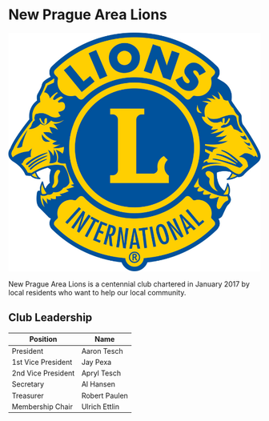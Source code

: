 # New Prague Area Lions

![](images/lionlogo_2c.jpg)

New Prague Area Lions is a centennial club chartered in January 2017 by local residents who want to help our local community.

## Club Leadership
| Position | Name |
|--------- |------------|
| President | Aaron Tesch |
| 1st Vice President | Jay Pexa |
| 2nd Vice President | Apryl Tesch |
| Secretary | Al Hansen |
| Treasurer | Robert Paulen |
| Membership Chair | Ulrich Ettlin |
